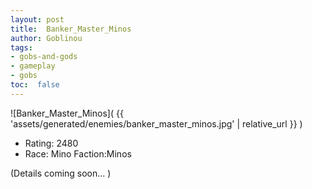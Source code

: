 ```yaml
---
layout: post
title:  Banker_Master_Minos
author: Goblinou
tags:
- gobs-and-gods
- gameplay
- gobs
toc:  false
---
```


![Banker_Master_Minos]( {{ 'assets/generated/enemies/banker_master_minos.jpg' | relative_url }} )
- Rating: 2480
- Race: Mino  Faction:Minos

(Details coming soon... )